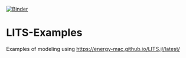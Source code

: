 [![Binder](https://mybinder.org/badge_logo.svg)](https://mybinder.org/v2/gh/Energy-MAC/LITS-Examples/master)

# LITS-Examples
Examples of modeling using https://energy-mac.github.io/LITS.jl/latest/
